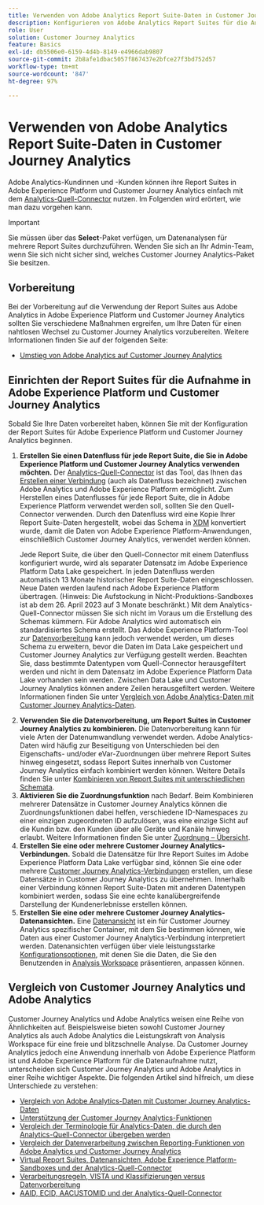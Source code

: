 ```yaml
---
title: Verwenden von Adobe Analytics Report Suite-Daten in Customer Journey Analytics
description: Konfigurieren von Adobe Analytics Report Suites für die Aufnahme in Adobe Experience Platform und Customer Journey Analytics
role: User
solution: Customer Journey Analytics
feature: Basics
exl-id: db5506e0-6159-4d4b-8149-e4966dab9807
source-git-commit: 2b8afe1dbac5057f867437e2bfce27f3bd752d57
workflow-type: tm+mt
source-wordcount: '847'
ht-degree: 97%

---
```


# Verwenden von Adobe Analytics Report Suite-Daten in Customer Journey Analytics

Adobe Analytics-Kundinnen und -Kunden können ihre Report Suites in Adobe Experience Platform und Customer Journey Analytics einfach mit dem [Analytics-Quell-Connector](https://experienceleague.adobe.com/docs/experience-platform/sources/connectors/adobe-applications/analytics.html?lang=de) nutzen. Im Folgenden wird erörtert, wie man dazu vorgehen kann.

>[!IMPORTANT]
>
>Sie müssen über das **Select**-Paket verfügen, um Datenanalysen für mehrere Report Suites durchzuführen. Wenden Sie sich an Ihr Admin-Team, wenn Sie sich nicht sicher sind, welches Customer Journey Analytics-Paket Sie besitzen.

## Vorbereitung

Bei der Vorbereitung auf die Verwendung der Report Suites aus Adobe Analytics in Adobe Experience Platform und Customer Journey Analytics sollten Sie verschiedene Maßnahmen ergreifen, um Ihre Daten für einen nahtlosen Wechsel zu Customer Journey Analytics vorzubereiten. Weitere Informationen finden Sie auf der folgenden Seite:

* [Umstieg von Adobe Analytics auf Customer Journey Analytics](/help/getting-started/aa-to-cja.md)

## Einrichten der Report Suites für die Aufnahme in Adobe Experience Platform und Customer Journey Analytics

Sobald Sie Ihre Daten vorbereitet haben, können Sie mit der Konfiguration der Report Suites für Adobe Experience Platform und Customer Journey Analytics beginnen.

1. **Erstellen Sie einen Datenfluss für jede Report Suite, die Sie in Adobe Experience Platform und Customer Journey Analytics verwenden möchten.** Der [Analytics-Quell-Connector](https://experienceleague.adobe.com/docs/experience-platform/sources/connectors/adobe-applications/analytics.html?lang=de) ist das Tool, das Ihnen das [Erstellen einer Verbindung](/help/connections/create-connection.md) (auch als Datenfluss bezeichnet) zwischen Adobe Analytics und Adobe Experience Platform ermöglicht. Zum Herstellen eines Datenflusses für jede Report Suite, die in Adobe Experience Platform verwendet werden soll, sollten Sie den Quell-Connector verwenden. Durch den Datenfluss wird eine Kopie Ihrer Report Suite-Daten hergestellt, wobei das Schema in [XDM](https://experienceleague.adobe.com/docs/platform-learn/tutorials/schemas/schemas-and-experience-data-model.html?lang=de) konvertiert wurde, damit die Daten von Adobe Experience Platform-Anwendungen, einschließlich Customer Journey Analytics, verwendet werden können.<p>Jede Report Suite, die über den Quell-Connector mit einem Datenfluss konfiguriert wurde, wird als separater Datensatz im Adobe Experience Platform Data Lake gespeichert. In jeden Datenfluss werden automatisch 13 Monate historischer Report Suite-Daten eingeschlossen. Neue Daten werden laufend nach Adobe Experience Platform übertragen. (Hinweis: Die Aufstockung in Nicht-Produktions-Sandboxes ist ab dem 26. April 2023 auf 3 Monate beschränkt.) Mit dem Analytics-Quell-Connector müssen Sie sich nicht im Voraus um die Erstellung des Schemas kümmern. Für Adobe Analytics wird automatisch ein standardisiertes Schema erstellt. Das Adobe Experience Platform-Tool zur [Datenvorbereitung](https://experienceleague.adobe.com/docs/experience-platform/data-prep/home.html?lang=de) kann jedoch verwendet werden, um dieses Schema zu erweitern, bevor die Daten im Data Lake gespeichert und Customer Journey Analytics zur Verfügung gestellt werden. Beachten Sie, dass bestimmte Datentypen vom Quell-Connector herausgefiltert werden und nicht in dem Datensatz im Adobe Experience Platform Data Lake vorhanden sein werden. Zwischen Data Lake und Customer Journey Analytics können andere Zeilen herausgefiltert werden. Weitere Informationen finden Sie unter [Vergleich von Adobe Analytics-Daten mit Customer Journey Analytics-Daten](/help/troubleshooting/compare.md).
1. **Verwenden Sie die Datenvorbereitung, um Report Suites in Customer Journey Analytics zu kombinieren.** Die Datenvorbereitung kann für viele Arten der Datenumwandlung verwendet werden. Adobe Analytics-Daten wird häufig zur Beseitigung von Unterschieden bei den Eigenschafts- und/oder eVar-Zuordnungen über mehrere Report Suites hinweg eingesetzt, sodass Report Suites innerhalb von Customer Journey Analytics einfach kombiniert werden können. Weitere Details finden Sie unter [Kombinieren von Report Suites mit unterschiedlichen Schemata](/help/use-cases/aa-data/combine-report-suites.md).
1. **Aktivieren Sie die Zuordnungsfunktion** nach Bedarf. Beim Kombinieren mehrerer Datensätze in Customer Journey Analytics können die Zuordnungsfunktionen dabei helfen, verschiedene ID-Namespaces zu einer einzigen zugeordneten ID aufzulösen, was eine einzige Sicht auf die Kundin bzw. den Kunden über alle Geräte und Kanäle hinweg erlaubt. Weitere Informationen finden Sie unter [Zuordnung – Übersicht](../../stitching/overview.md).
1. **Erstellen Sie eine oder mehrere Customer Journey Analytics-Verbindungen.** Sobald die Datensätze für Ihre Report Suites im Adobe Experience Platform Data Lake verfügbar sind, können Sie eine oder mehrere [Customer Journey Analytics-Verbindungen](/help/connections/overview.md) erstellen, um diese Datensätze in Customer Journey Analytics zu übernehmen. Innerhalb einer Verbindung können Report Suite-Daten mit anderen Datentypen kombiniert werden, sodass Sie eine echte kanalübergreifende Darstellung der Kundenerlebnisse erstellen können.
1. **Erstellen Sie eine oder mehrere Customer Journey Analytics-Datenansichten.** Eine [Datenansicht](/help/data-views/data-views.md) ist ein für Customer Journey Analytics spezifischer Container, mit dem Sie bestimmen können, wie Daten aus einer Customer Journey Analytics-Verbindung interpretiert werden. Datenansichten verfügen über viele leistungsstarke [Konfigurationsoptionen](/help/data-views/create-dataview.md), mit denen Sie die Daten, die Sie den Benutzenden in [Analysis Workspace](/help/analysis-workspace/home.md) präsentieren, anpassen können.

## Vergleich von Customer Journey Analytics und Adobe Analytics

Customer Journey Analytics und Adobe Analytics weisen eine Reihe von Ähnlichkeiten auf. Beispielsweise bieten sowohl Customer Journey Analytics als auch Adobe Analytics die Leistungskraft von Analysis Workspace für eine freie und blitzschnelle Analyse. Da Customer Journey Analytics jedoch eine Anwendung innerhalb von Adobe Experience Platform ist und Adobe Experience Platform für die Datenaufnahme nutzt, unterscheiden sich Customer Journey Analytics und Adobe Analytics in einer Reihe wichtiger Aspekte. Die folgenden Artikel sind hilfreich, um diese Unterschiede zu verstehen:

* [Vergleich von Adobe Analytics-Daten mit Customer Journey Analytics-Daten](/help/troubleshooting/compare.md)
* [Unterstützung der Customer Journey Analytics-Funktionen](/help/getting-started/aa-vs-cja/cja-aa.md)
* [Vergleich der Terminologie für Analytics-Daten, die durch den Analytics-Quell-Connector übergeben werden](/help/getting-started/aa-vs-cja/terminology.md)
* [Vergleich der Datenverarbeitung zwischen Reporting-Funktionen von Adobe Analytics und Customer Journey Analytics](/help/getting-started/aa-vs-cja/data-processing-comparisons.md)
* [Virtual Report Suites, Datenansichten, Adobe Experience Platform-Sandboxes und der Analytics-Quell-Connector](/help/getting-started/aa-vs-cja/vrs-dataview-sandbox-adc.md)
* [Verarbeitungsregeln, VISTA und Klassifizierungen versus Datenvorbereitung](/help/getting-started/aa-vs-cja/pr-vista-dataprep.md)
* [AAID, ECID, AACUSTOMID und der Analytics-Quell-Connector](/help/getting-started/aa-vs-cja/aaid-ecid-adc.md)
